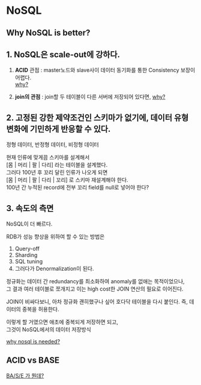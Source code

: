 

# NoSQL  


## Why NoSQL is better?  

## 1. NoSQL은 scale-out에 강하다.  

1. **ACID** 관점 : master노드와 slave사이 데이터 동기화를 통한 Consistency 보장이 어렵다.  
[why?](https://softwareengineering.stackexchange.com/questions/194340/why-are-nosql-databases-more-scalable-than-sql)  

2. **join의 관점** : join할 두 테이블이 다른 서버에 저장되어 있다면, 
[why?](https://www.quora.com/Why-is-it-said-that-relational-SQL-databases-do-not-scale)  


## 2. 고정된 강한 제약조건인 스키마가 없기에, 데이터 유형 변화에 기민하게 반응할 수 있다.  

정형 데이터, 반정형 데이터, 비정형 데이터  

현재 인류에 맞게끔 스키마를 설계해서  
[몸 | 머리 | 팔 | 다리] 라는 테이블을 설계했다.  
그러다 100년 후 꼬리 달린 인류가 나오게 되면  
[몸 | 머리 | 팔 | 다리 | 꼬리] 로 스키마 재설계해야 한다.  
100년 간 누적된 record에 전부 꼬리 field를 null로 넣어야 한다?  



## 3. 속도의 측면  

NoSQL이 더 빠르다.  

RDB가 성능 향상을 위하여 할 수 있는 방법은  
1) Query-off  
2) Sharding  
3) SQL tuning  
4) 그러다가 Denormalization이 된다.  

정규화는 데이터 간 redundancy를 최소화하여 anomaly를 없애는 목적이었으나,  
그 결과 여러 테이블로 쪼개지고 이는 high cost한 JOIN 연산의 필요로 이어진다.  

JOIN이 비싸다보니, 아차 정규화 괜히했구나 싶어 호다닥 테이블을 다시 붙인다. 
즉, 데이터의 중복을 허용한다.  

이렇게 할 거였으면
애초에 중복되게 저장하면 되고,  
그것이 NoSQL에서의 데이터 저장방식  

[why nosql is needed?](https://www.dezyre.com/article/nosql-vs-sql-4-reasons-why-nosql-is-better-for-big-data-applications/86)  


## ACID vs BASE  
[BA/S/E 가 뭔데?](https://ssup2.github.io/theory_analysis/CAP_ACID_BASE/)  



